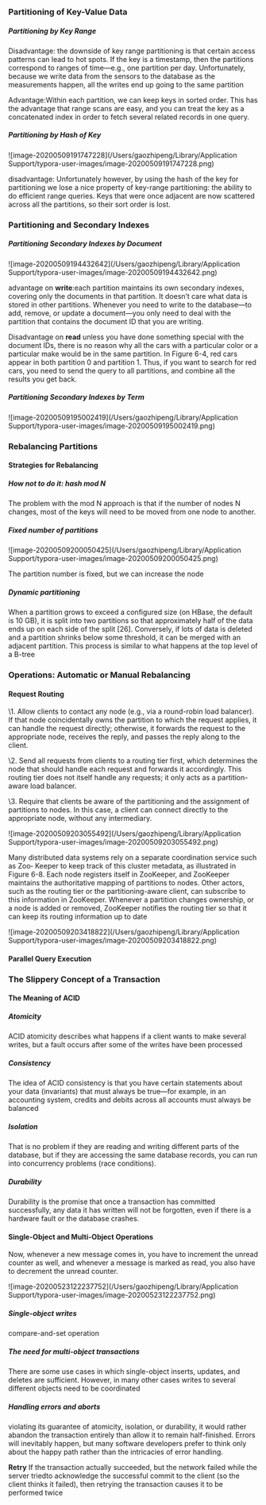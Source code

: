 ### Partitioning of Key-Value Data

##### Partitioning by Key Range

Disadvantage: the downside of key range partitioning is that certain access patterns can lead to hot spots. If the key is a timestamp, then the partitions correspond to ranges of time—e.g., one partition per day. Unfortunately, because we write data from the sensors to the database as the measurements happen, all the writes end up going to the same partition

Advantage:Within each partition, we can keep keys in sorted order. This has the advantage that range scans are easy, and you can treat the key as a concatenated index in order to fetch several related records in one query.

##### Partitioning by Hash of Key

![image-20200509191747228](/Users/gaozhipeng/Library/Application Support/typora-user-images/image-20200509191747228.png)

disadvantage: Unfortunately however, by using the hash of the key for partitioning we lose a nice property of key-range partitioning: the ability to do efficient range queries. Keys that were once adjacent are now scattered across all the partitions, so their sort order is lost.

### Partitioning and Secondary Indexes

##### Partitioning Secondary Indexes by Document

![image-20200509194432642](/Users/gaozhipeng/Library/Application Support/typora-user-images/image-20200509194432642.png)

advantage on **write**:each partition maintains its own secondary indexes, covering only the documents in that partition. It doesn’t care what data is stored in other partitions. Whenever you need to write to the database—to add, remove, or update a document—you only need to deal with the partition that contains the document ID that you are writing.

Disadvantage on **read** unless you have done something special with the document IDs, there is no reason why all the cars with a particular color or a particular make would be in the same partition. In Figure 6-4, red cars appear in both partition 0 and partition 1. Thus, if you want to search for red cars, you need to send the query to all partitions, and combine all the results you get back.

##### Partitioning Secondary Indexes by Term

![image-20200509195002419](/Users/gaozhipeng/Library/Application Support/typora-user-images/image-20200509195002419.png)

### Rebalancing Partitions

#### Strategies for Rebalancing

##### How not to do it: hash mod N

The problem with the mod N approach is that if the number of nodes N changes, most of the keys will need to be moved from one node to another.

##### Fixed number of partitions

![image-20200509200050425](/Users/gaozhipeng/Library/Application Support/typora-user-images/image-20200509200050425.png)

The partition number is fixed, but we can increase the node

##### Dynamic partitioning

When a partition grows to exceed a configured size (on HBase, the default is 10 GB), it is split into two partitions so that approximately half of the data ends up on each side of the split [26]. Conversely, if lots of data is deleted and a partition shrinks below some threshold, it can be merged with an adjacent partition. This process is similar to what happens at the top level of a B-tree

### Operations: Automatic or Manual Rebalancing

#### Request Routing

\1. Allow clients to contact any node (e.g., via a round-robin load balancer). If that node coincidentally owns the partition to which the request applies, it can handle the request directly; otherwise, it forwards the request to the appropriate node, receives the reply, and passes the reply along to the client.

\2. Send all requests from clients to a routing tier first, which determines the node that should handle each request and forwards it accordingly. This routing tier does not itself handle any requests; it only acts as a partition-aware load balancer.

\3. Require that clients be aware of the partitioning and the assignment of partitions to nodes. In this case, a client can connect directly to the appropriate node, without any intermediary.

![image-20200509203055492](/Users/gaozhipeng/Library/Application Support/typora-user-images/image-20200509203055492.png)

Many distributed data systems rely on a separate coordination service such as Zoo‐ Keeper to keep track of this cluster metadata, as illustrated in Figure 6-8. Each node registers itself in ZooKeeper, and ZooKeeper maintains the authoritative mapping of partitions to nodes. Other actors, such as the routing tier or the partitioning-aware client, can subscribe to this information in ZooKeeper. Whenever a partition changes ownership, or a node is added or removed, ZooKeeper notifies the routing tier so that it can keep its routing information up to date

![image-20200509203418822](/Users/gaozhipeng/Library/Application Support/typora-user-images/image-20200509203418822.png)

#### Parallel Query Execution

### The Slippery Concept of a Transaction

#### The Meaning of ACID

##### Atomicity

ACID atomicity describes what happens if a client wants to make several writes, but a fault occurs after some of the writes have been processed

##### Consistency

The idea of ACID consistency is that you have certain statements about your data (invariants) that must always be true—for example, in an accounting system, credits and debits across all accounts must always be balanced

##### Isolation

That is no problem if they are reading and writing different parts of the database, but if they are accessing the same database records, you can run into concurrency problems (race conditions).

##### Durability

Durability is the promise that once a transaction has committed successfully, any data it has written will not be forgotten, even if there is a hardware fault or the database crashes.

#### Single-Object and Multi-Object Operations

Now, whenever a new message comes in, you have to increment the unread counter as well, and whenever a message is marked as read, you also have to decrement the unread counter.

![image-20200523122237752](/Users/gaozhipeng/Library/Application Support/typora-user-images/image-20200523122237752.png)

##### Single-object writes

compare-and-set operation 

##### The need for multi-object transactions

There are some use cases in which single-object inserts, updates, and deletes are sufficient. However, in many other cases writes to several different objects need to be coordinated

##### Handling errors and aborts

violating its guarantee of atomicity, isolation, or durability, it would rather abandon the transaction entirely than allow it to remain half-finished. Errors will inevitably happen, but many software developers prefer to think only about the happy path rather than the intricacies of error handling.

**Retry** If the transaction actually succeeded, but the network failed while the server triedto acknowledge the successful commit to the client (so the client thinks it failed), then retrying the transaction causes it to be performed twice